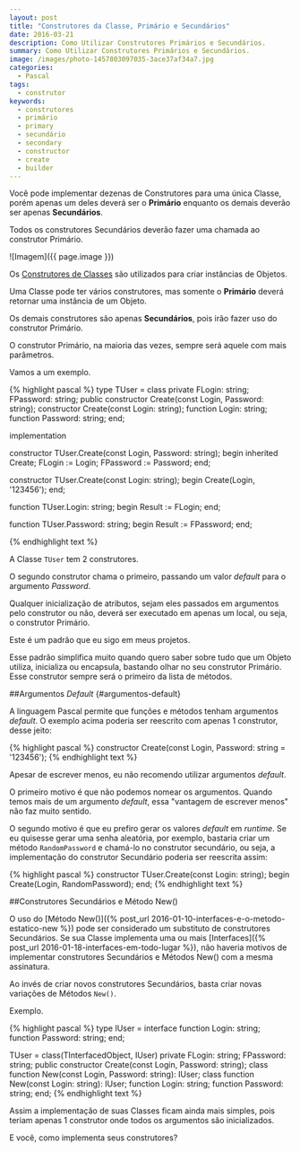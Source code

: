 ```yaml
---
layout: post
title: "Construtores da Classe, Primário e Secundários"
date: 2016-03-21
description: Como Utilizar Construtores Primários e Secundários.
summary: Como Utilizar Construtores Primários e Secundários.
image: /images/photo-1457803097035-3ace37af34a7.jpg
categories: 
  - Pascal
tags:
  - construtor
keywords:
  - construtores
  - primário
  - primary
  - secundário
  - secondary
  - constructor
  - create
  - builder
--- 
```


Você pode implementar dezenas de Construtores para uma única Classe, porém apenas um deles 
deverá ser o **Primário** enquanto os demais deverão ser apenas **Secundários**.

Todos os construtores Secundários deverão fazer uma chamada ao construtor Primário. 

<!--more-->

![Imagem]({{ page.image }})

Os [Construtores de Classes](https://en.wikipedia.org/wiki/Constructor_(object-oriented_programming)) são 
utilizados para criar instâncias de Objetos.

Uma Classe pode ter vários construtores, mas somente o **Primário** deverá retornar uma instância de um Objeto.

Os demais construtores são apenas **Secundários**, pois irão fazer uso do construtor Primário.

O construtor Primário, na maioria das vezes, sempre será aquele com mais parâmetros.

Vamos a um exemplo.

{% highlight pascal %}
type
  TUser = class
  private
    FLogin: string;
    FPassword: string;
  public
    constructor Create(const Login, Password: string);
    constructor Create(const Login: string); 
    function Login: string;
    function Password: string;
  end;
  
implementation

constructor TUser.Create(const Login, Password: string);
begin
  inherited Create;
  FLogin := Login;
  FPassword := Password;
end;

constructor TUser.Create(const Login: string);
begin
  Create(Login, '123456');
end;

function TUser.Login: string;
begin
  Result := FLogin;
end;

function TUser.Password: string;
begin
  Result := FPassword;
end;

{% endhighlight text %}

A Classe <code>TUser</code> tem 2 construtores.

O segundo construtor chama o primeiro, passando um valor *default* para o argumento *Password*.

Qualquer inicialização de atributos, sejam eles passados em argumentos pelo construtor ou não, deverá
ser executado em apenas um local, ou seja, o construtor Primário.

Este é um padrão que eu sigo em meus projetos.

Esse padrão simplifica muito quando quero saber sobre tudo que um Objeto utiliza, inicializa ou encapsula, 
bastando olhar no seu construtor Primário. Esse construtor sempre será o primeiro da lista de métodos.

##Argumentos *Default* {#argumentos-default}

A linguagem Pascal permite que funções e métodos tenham argumentos *default*. O exemplo acima poderia ser
reescrito com apenas 1 construtor, desse jeito:

{% highlight pascal %}
constructor Create(const Login, Password: string = '123456');
{% endhighlight text %}

Apesar de escrever menos, eu não recomendo utilizar argumentos *default*.

O primeiro motivo é que não podemos nomear os argumentos. Quando temos mais de um argumento *default*, 
essa "vantagem de escrever menos" não faz muito sentido.

O segundo motivo é que eu prefiro gerar os valores *default* em *runtime*. Se eu quisesse
gerar uma senha aleatória, por exemplo, bastaria criar um método <code>RandomPassword</code> e chamá-lo no construtor 
secundário, ou seja, a implementação do construtor Secundário poderia ser reescrita assim:

{% highlight pascal %}
constructor TUser.Create(const Login: string);
begin
  Create(Login, RandomPassword);
end;
{% endhighlight text %}

##Construtores Secundários e Método New() 

O uso do [Método New()]({% post_url 2016-01-10-interfaces-e-o-metodo-estatico-new %}) pode ser considerado um substituto de 
construtores Secundários.
Se sua Classe implementa uma ou mais [Interfaces]({% post_url 2016-01-18-interfaces-em-todo-lugar %}), não haveria motivos de 
implementar construtores Secundários e Métodos New() com a mesma assinatura. 

Ao invés de criar novos construtores Secundários, basta criar novas variações de Métodos <code>New()</code>.

Exemplo.

{% highlight pascal %}
type
  IUser = interface
    function Login: string;
    function Password: string;
  end;

  TUser = class(TInterfacedObject, IUser)
  private
    FLogin: string;
    FPassword: string;
  public
    constructor Create(const Login, Password: string);
    class function New(const Login, Password: string): IUser;
    class function New(const Login: string): IUser;
    function Login: string;
    function Password: string;
  end;
{% endhighlight text %}

Assim a implementação de suas Classes ficam ainda mais simples, pois teriam apenas 1 construtor
onde todos os argumentos são inicializados. 

E você, como implementa seus construtores?
